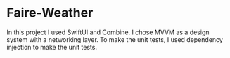 # Faire-Weather

In this project I used SwiftUI and Combine. I chose MVVM as a design system with a networking layer. To make the unit tests, I used dependency injection to make the unit tests.
